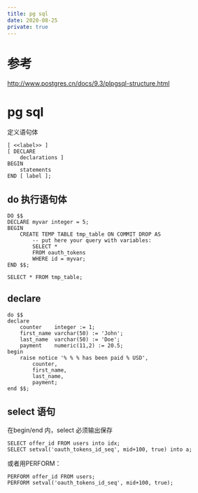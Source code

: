 ```yaml
---
title: pg sql
date: 2020-08-25
private: true
---
```

# 参考
http://www.postgres.cn/docs/9.3/plpgsql-structure.html

# pg sql
定义语句体

    [ <<label>> ]
    [ DECLARE
        declarations ]
    BEGIN
        statements
    END [ label ];

## do 执行语句体

    DO $$
    DECLARE myvar integer = 5;
    BEGIN
        CREATE TEMP TABLE tmp_table ON COMMIT DROP AS
            -- put here your query with variables:
            SELECT * 
            FROM oauth_tokens
            WHERE id = myvar;
    END $$;

    SELECT * FROM tmp_table;

## declare

    do $$ 
    declare
        counter    integer := 1;
        first_name varchar(50) := 'John';
        last_name  varchar(50) := 'Doe';
        payment    numeric(11,2) := 20.5;
    begin 
        raise notice '% % % has been paid % USD', 
            counter, 
            first_name, 
            last_name, 
            payment;
    end $$;


## select 语句
在begin/end 内，select 必须输出保存

    SELECT offer_id FROM users into idx;
    SELECT setval('oauth_tokens_id_seq', mid+100, true) into a;

或者用PERFORM：

    PERFORM offer_id FROM users;
    PERFORM setval('oauth_tokens_id_seq', mid+100, true);